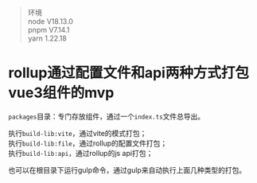 > 环境\
> node V18.13.0\
> pnpm V7.14.1\
> yarn 1.22.18

# rollup通过配置文件和api两种方式打包vue3组件的mvp

`packages`目录：专门存放组件，通过一个`index.ts`文件总导出。

执行`build-lib:vite`，通过vite的模式打包；\
执行`build-lib:file`，通过rollup的配置文件打包；\
执行`build-lib:api`，通过rollup的js api打包；

也可以在根目录下运行gulp命令，通过gulp来自动执行上面几种类型的打包。

